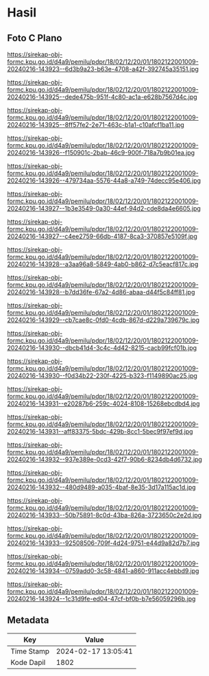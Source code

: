 # Hasil

## Foto C Plano

https://sirekap-obj-formc.kpu.go.id/d4a9/pemilu/pdpr/18/02/12/20/01/1802122001009-20240216-143923--6d3b9a23-b63e-4708-a42f-392745a35151.jpg

https://sirekap-obj-formc.kpu.go.id/d4a9/pemilu/pdpr/18/02/12/20/01/1802122001009-20240216-143925--dede475b-951f-4c80-ac1a-e628b7567d4c.jpg

https://sirekap-obj-formc.kpu.go.id/d4a9/pemilu/pdpr/18/02/12/20/01/1802122001009-20240216-143925--8ff57fe2-2e71-463c-b1a1-c10afcf1ba11.jpg

https://sirekap-obj-formc.kpu.go.id/d4a9/pemilu/pdpr/18/02/12/20/01/1802122001009-20240216-143926--f150901c-2bab-46c9-900f-718a7b9b01ea.jpg

https://sirekap-obj-formc.kpu.go.id/d4a9/pemilu/pdpr/18/02/12/20/01/1802122001009-20240216-143926--479734aa-5576-44a8-a749-74decc95e406.jpg

https://sirekap-obj-formc.kpu.go.id/d4a9/pemilu/pdpr/18/02/12/20/01/1802122001009-20240216-143927--1b3e3549-0a30-44ef-94d2-cde8da4e6605.jpg

https://sirekap-obj-formc.kpu.go.id/d4a9/pemilu/pdpr/18/02/12/20/01/1802122001009-20240216-143927--c4ee2759-66db-4187-8ca3-370857e5109f.jpg

https://sirekap-obj-formc.kpu.go.id/d4a9/pemilu/pdpr/18/02/12/20/01/1802122001009-20240216-143928--a3aa96a8-5849-4ab0-b862-d7c5eacf817c.jpg

https://sirekap-obj-formc.kpu.go.id/d4a9/pemilu/pdpr/18/02/12/20/01/1802122001009-20240216-143928--b7dd36fe-67a2-4d86-abaa-d44f5c84ff81.jpg

https://sirekap-obj-formc.kpu.go.id/d4a9/pemilu/pdpr/18/02/12/20/01/1802122001009-20240216-143929--cb7cae8c-0fd0-4cdb-867d-d229a739679c.jpg

https://sirekap-obj-formc.kpu.go.id/d4a9/pemilu/pdpr/18/02/12/20/01/1802122001009-20240216-143930--dbcb41d4-3c4c-4d42-8215-cacb99fcf01b.jpg

https://sirekap-obj-formc.kpu.go.id/d4a9/pemilu/pdpr/18/02/12/20/01/1802122001009-20240216-143930--f0d34b22-230f-4225-b323-f1149890ac25.jpg

https://sirekap-obj-formc.kpu.go.id/d4a9/pemilu/pdpr/18/02/12/20/01/1802122001009-20240216-143931--e20287b6-259c-4024-8108-15268ebcdbd4.jpg

https://sirekap-obj-formc.kpu.go.id/d4a9/pemilu/pdpr/18/02/12/20/01/1802122001009-20240216-143931--aff83375-5bdc-429b-8cc1-5bec9f97ef9d.jpg

https://sirekap-obj-formc.kpu.go.id/d4a9/pemilu/pdpr/18/02/12/20/01/1802122001009-20240216-143932--937e389e-0cd3-42f7-90b6-8234db4d6732.jpg

https://sirekap-obj-formc.kpu.go.id/d4a9/pemilu/pdpr/18/02/12/20/01/1802122001009-20240216-143932--480d9489-a035-4baf-8e35-3d17a115ac1d.jpg

https://sirekap-obj-formc.kpu.go.id/d4a9/pemilu/pdpr/18/02/12/20/01/1802122001009-20240216-143933--50b75891-8c0d-43ba-826a-3723650c2e2d.jpg

https://sirekap-obj-formc.kpu.go.id/d4a9/pemilu/pdpr/18/02/12/20/01/1802122001009-20240216-143933--92508506-709f-4d24-9751-e44d9a82d7b7.jpg

https://sirekap-obj-formc.kpu.go.id/d4a9/pemilu/pdpr/18/02/12/20/01/1802122001009-20240216-143934--0759add0-3c58-4841-a860-911acc4ebbd9.jpg

https://sirekap-obj-formc.kpu.go.id/d4a9/pemilu/pdpr/18/02/12/20/01/1802122001009-20240216-143924--1c31d9fe-ed04-47cf-bf0b-b7e56059296b.jpg


## Metadata

| Key        | Value               |
| ---------- | ------------------- |
| Time Stamp | 2024-02-17 13:05:41 |
| Kode Dapil | 1802                |




